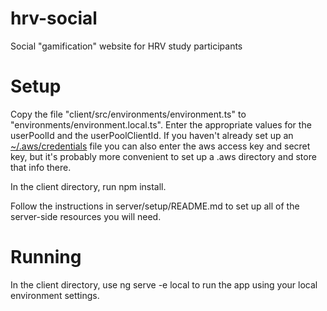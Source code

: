 # hrv-social
Social "gamification" website for HRV study participants

# Setup
Copy the file "client/src/environments/environment.ts" to "environments/environment.local.ts". Enter the appropriate values for the userPoolId and the userPoolClientId. If you haven't already set up an [~/.aws/credentials](http://docs.aws.amazon.com/cli/latest/userguide/cli-config-files.html) file you can also enter the aws access key and secret key, but it's probably more convenient to set up a .aws directory and store that info there.

In the client directory, run npm install.

Follow the instructions in server/setup/README.md to set up all of the server-side resources you will need.

# Running
In the client directory, use ng serve -e local to run the app using your local environment settings.
